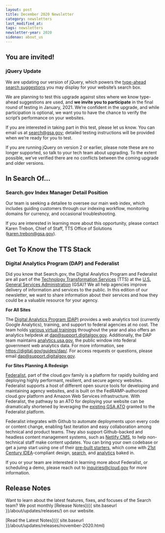 ```yaml
---
layout: post
title: December 2020 Newsletter
category: newsletters
last_modified_at: 
tags: newsletters
newsletter-year: 2020
sidenav: about_us
---
```


## You are invited!

### jQuery Update

We are updating our version of jQuery, which powers the <a href="https://search.gov/manual/typeahead-api.html">type-ahead search suggestions</a> you may display for your website’s search box.

We are planning to test this upgrade against sites where we know type-ahead suggestions are used, and **we invite you to participate** in the final round of testing in January, 2021. We’re confident in the upgrade, and while participation is optional, we want you to have the chance to verify the script’s performance on your websites.

If you are interested in taking part in this test, please let us know. You can email us at search@gsa.gov; detailed testing instructions will be provided when we’re ready for you to test.

If you are running jQuery on version 2 or earlier, please note these are no longer supported, so talk to your tech team about upgrading. To the extent possible, we’ve verified there are no conflicts between the coming upgrade and older versions.

## In Search Of...

### Search.gov Index Manager Detail Position

Our team is seeking a detailee to oversee our main web index, which includes guiding customers through our indexing workflow, monitoring domains for currency, and occasional troubleshooting.

If you are interested in learning more about this opportunity, please contact Karen Trebon, Chief of Staff, TTS Office of Solutions (<a href="mailto:karen.trebon@gsa.gov">karen.trebon@gsa.gov</a>).

## Get To Know the TTS Stack

### Digital Analytics Program (DAP) and Federalist

Did you know that Search.gov, the Digital Analytics Program and Federalist are all part of the <a href="http://www.gsa.gov/tts">Technology Transformation Services</a> (TTS) at the <a href="https://www.gsa.gov/">U.S. General Services Administration</a> (GSA)? We all help agencies improve delivery of information and services to the public. In this edition of our newsletter, we want to share information about their services and how they could be a valuable resource for your agency.

**For All Sites**

The <a href="https://digital.gov/guides/dap/">Digital Analytics Program (DAP)</a> provides a web analytics tool (currently Google Analytics), training, and support to federal agencies at no cost. The team holds <a href="https://www.youtube.com/playlist?list=PLd9b-GuOJ3nEz1NYl66orgVZIu17laKba">various virtual trainings</a> throughout the year and also offers an analytics helpdesk at <a href="mailto:dap@support.digitalgov.gov">dap@support.digitalgov.gov</a>. Additionally, the DAP team maintains <a href="http://analytics.usa.gov/">analytics.usa.gov</a>, the public window into federal government web analytics data. For more information, see <a href="https://digital.gov/guides/dap/">https://digital.gov/guides/dap/</a>. For access requests or questions, please email <a href="mailto:dap@support.digitalgov.gov" target="_blank">dap@support.digitalgov.gov</a>.

**For Sites Planning A Redesign**

<a href="https://federalist.18f.gov/">Federalist</a>, part of the cloud.gov family is a platform for rapidly building and deploying highly performant, resilient, and secure agency websites. Federalist supports a host of different open source tools for developing and maintaining agency websites, and is built on the FedRAMP-authorized cloud.gov platform and Amazon Web Services infrastructure. With Federalist, the pathway to an ATO for deploying your website can be dramatically shortened by leveraging the <a href="https://federalist.18f.gov/assets/documents/Federalist-Compliance-Memo.pdf">existing GSA ATO</a> granted to the Federalist platform.

Federalist integrates with Github to automate deployments upon every code or content change, enabling fast iteration and easy collaboration among technical and product teams. They also support Github-backed and headless content management systems, such as <a href="https://www.netlifycms.org/">Netlify CMS</a>, to help non-technical staff make content updates. You can bring your own codebase or get a jump start using one of their <a href="https://federalist.18f.gov/documentation/templates/">pre-built starters</a>, which come with <a href="https://digital.gov/resources/21st-century-integrated-digital-experience-act/">21st Century IDEA</a>-compliant design, <a href="https://search.gov/">search</a>, and <a href="https://digital.gov/guides/dap/">analytics</a> baked in.

If you or your team are interested in learning more about Federalist, or scheduling a demo, please reach out to <a href="mailto:inquiries@cloud.gov">inquiries@cloud.gov</a> for more information.

## Release Notes

Want to learn about the latest features, fixes, and focuses of the Search team? We post monthly [Release Notes]({{ site.baseurl }}/about/updates/releases/) on our website.

[Read the Latest Notes]({{ site.baseurl }}/about/updates/releases/november-2020.html)